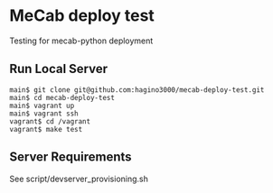 # MeCab deploy test

Testing for mecab-python deployment

## Run Local Server

```
main$ git clone git@github.com:hagino3000/mecab-deploy-test.git
main$ cd mecab-deploy-test
main$ vagrant up
main$ vagrant ssh
vagrant$ cd /vagrant
vagrant$ make test
```

## Server Requirements

See script/devserver_provisioning.sh
